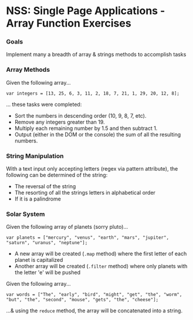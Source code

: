 # NSS: Single Page Applications - Array Function Exercises

### Goals
Implement many a breadth of array & strings methods to accomplish tasks

### Array Methods
Given the following array...
```
var integers = [13, 25, 6, 3, 11, 2, 18, 7, 21, 1, 29, 20, 12, 8];
```
... these tasks were completed:
* Sort the numbers in descending order (10, 9, 8, 7, etc).
* Remove any integers greater than 19.
* Multiply each remaining number by 1.5 and then subtract 1.
* Output (either in the DOM or the console) the sum of all the resulting numbers.

### String Manipulation

With a text input only accepting letters (regex via pattern attribute), the following can be determined of the string:
* The reversal of the string
* The resorting of all the strings letters in alphabetical order
* If it is a palindrome

### Solar System
Given the following array of planets (sorry pluto)...
```
var planets = ["mercury", "venus", "earth", "mars", "jupiter", "saturn", "uranus", "neptune"];
```
* A new array will be created (`.map` method) where the first letter of each planet is capitalized
* Another array will be created (`.filter` method) where only planets with the letter 'e' will be pushed

Given the following array...
```
var words = ["The", "early", "bird", "might", "get", "the", "worm", "but", "the", "second", "mouse", "gets", "the", "cheese"];
```
...& using the `reduce` method, the array will be concatenated into a string.

